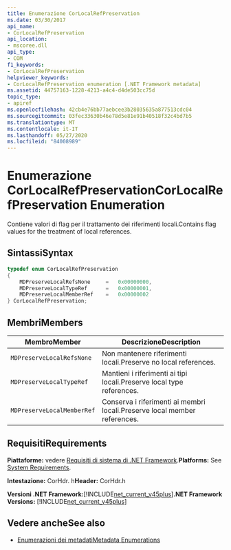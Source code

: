 ```yaml
---
title: Enumerazione CorLocalRefPreservation
ms.date: 03/30/2017
api_name:
- CorLocalRefPreservation
api_location:
- mscoree.dll
api_type:
- COM
f1_keywords:
- CorLocalRefPreservation
helpviewer_keywords:
- CorLocalRefPreservation enumeration [.NET Framework metadata]
ms.assetid: 44757163-1228-4213-a4c4-d4de503cc75d
topic_type:
- apiref
ms.openlocfilehash: 42cb4e76bb77aebcee3b28035635a877513cdc04
ms.sourcegitcommit: 03fec33630b46e78d5e81e91b40518f32c4bd7b5
ms.translationtype: MT
ms.contentlocale: it-IT
ms.lasthandoff: 05/27/2020
ms.locfileid: "84008989"
---
```

# <a name="corlocalrefpreservation-enumeration"></a><span data-ttu-id="af24b-102">Enumerazione CorLocalRefPreservation</span><span class="sxs-lookup"><span data-stu-id="af24b-102">CorLocalRefPreservation Enumeration</span></span>
<span data-ttu-id="af24b-103">Contiene valori di flag per il trattamento dei riferimenti locali.</span><span class="sxs-lookup"><span data-stu-id="af24b-103">Contains flag values for the treatment of local references.</span></span>  
  
## <a name="syntax"></a><span data-ttu-id="af24b-104">Sintassi</span><span class="sxs-lookup"><span data-stu-id="af24b-104">Syntax</span></span>  
  
```cpp  
typedef enum CorLocalRefPreservation  
{  
    MDPreserveLocalRefsNone     =   0x00000000,  
    MDPreserveLocalTypeRef      =   0x00000001,  
    MDPreserveLocalMemberRef    =   0x00000002  
} CorLocalRefPreservation;  
```  
  
## <a name="members"></a><span data-ttu-id="af24b-105">Membri</span><span class="sxs-lookup"><span data-stu-id="af24b-105">Members</span></span>  
  
|<span data-ttu-id="af24b-106">Membro</span><span class="sxs-lookup"><span data-stu-id="af24b-106">Member</span></span>|<span data-ttu-id="af24b-107">Descrizione</span><span class="sxs-lookup"><span data-stu-id="af24b-107">Description</span></span>|  
|------------|-----------------|  
|`MDPreserveLocalRefsNone`|<span data-ttu-id="af24b-108">Non mantenere riferimenti locali.</span><span class="sxs-lookup"><span data-stu-id="af24b-108">Preserve no local references.</span></span>|  
|`MDPreserveLocalTypeRef`|<span data-ttu-id="af24b-109">Mantieni i riferimenti ai tipi locali.</span><span class="sxs-lookup"><span data-stu-id="af24b-109">Preserve local type references.</span></span>|  
|`MDPreserveLocalMemberRef`|<span data-ttu-id="af24b-110">Conserva i riferimenti ai membri locali.</span><span class="sxs-lookup"><span data-stu-id="af24b-110">Preserve local member references.</span></span>|  
  
## <a name="requirements"></a><span data-ttu-id="af24b-111">Requisiti</span><span class="sxs-lookup"><span data-stu-id="af24b-111">Requirements</span></span>  
 <span data-ttu-id="af24b-112">**Piattaforme:** vedere [Requisiti di sistema di .NET Framework](../../get-started/system-requirements.md).</span><span class="sxs-lookup"><span data-stu-id="af24b-112">**Platforms:** See [System Requirements](../../get-started/system-requirements.md).</span></span>  
  
 <span data-ttu-id="af24b-113">**Intestazione:** CorHdr. h</span><span class="sxs-lookup"><span data-stu-id="af24b-113">**Header:** CorHdr.h</span></span>  
  
 <span data-ttu-id="af24b-114">**Versioni .NET Framework:**[!INCLUDE[net_current_v45plus](../../../../includes/net-current-v45plus-md.md)]</span><span class="sxs-lookup"><span data-stu-id="af24b-114">**.NET Framework Versions:** [!INCLUDE[net_current_v45plus](../../../../includes/net-current-v45plus-md.md)]</span></span>  
  
## <a name="see-also"></a><span data-ttu-id="af24b-115">Vedere anche</span><span class="sxs-lookup"><span data-stu-id="af24b-115">See also</span></span>

- [<span data-ttu-id="af24b-116">Enumerazioni dei metadati</span><span class="sxs-lookup"><span data-stu-id="af24b-116">Metadata Enumerations</span></span>](metadata-enumerations.md)
